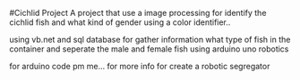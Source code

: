 #Cichlid Project
A project that use a image processing for identify the cichlid fish and what kind of gender using
a color identifier..

using vb.net and sql database for gather information what type of fish in the container and
seperate the male and female fish using arduino uno robotics

for arduino code pm me... for more info for create a robotic segregator

